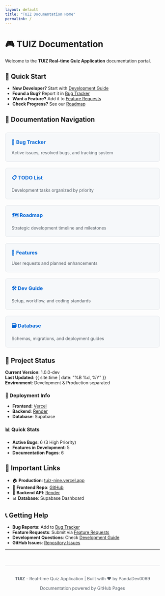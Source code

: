 ```yaml
---
layout: default
title: "TUIZ Documentation Home"
permalink: /
---
```


# 🎮 TUIZ Documentation

Welcome to the **TUIZ Real-time Quiz Application** documentation portal.

## 🚀 Quick Start

- **New Developer?** Start with [Development Guide](./DEVELOPMENT_GUIDE.md)
- **Found a Bug?** Report it in [Bug Tracker](./BUG_TRACKER.md)
- **Want a Feature?** Add it to [Feature Requests](./FEATURE_REQUESTS.md)
- **Check Progress?** See our [Roadmap](./ROADMAP.md)

## 📁 Documentation Navigation

<div class="doc-grid">
  <div class="doc-card">
    <h3>🐛 <a href="./BUG_TRACKER.html">Bug Tracker</a></h3>
    <p>Active issues, resolved bugs, and tracking system</p>
  </div>
  
  <div class="doc-card">
    <h3>📋 <a href="./TODO.html">TODO List</a></h3>
    <p>Development tasks organized by priority</p>
  </div>
  
  <div class="doc-card">
    <h3>🗺️ <a href="./ROADMAP.html">Roadmap</a></h3>
    <p>Strategic development timeline and milestones</p>
  </div>
  
  <div class="doc-card">
    <h3>🌟 <a href="./FEATURE_REQUESTS.html">Features</a></h3>
    <p>User requests and planned enhancements</p>
  </div>
  
  <div class="doc-card">
    <h3>🛠️ <a href="./DEVELOPMENT_GUIDE.html">Dev Guide</a></h3>
    <p>Setup, workflow, and coding standards</p>
  </div>
  
  <div class="doc-card">
    <h3>🗃️ <a href="./database/">Database</a></h3>
    <p>Schemas, migrations, and deployment guides</p>
  </div>
</div>

## 🎯 Project Status

**Current Version**: 1.0.0-dev  
**Last Updated**: {{ site.time | date: "%B %d, %Y" }}  
**Environment**: Development & Production separated  

### 🚀 Deployment Info
- **Frontend**: [Vercel](https://tuiz-nine.vercel.app)
- **Backend**: [Render](https://tuiz-backend.onrender.com)
- **Database**: Supabase

### 📊 Quick Stats
- **Active Bugs**: 6 (3 High Priority)
- **Features in Development**: 5
- **Documentation Pages**: 6

## 🔗 Important Links

- 🏠 **Production**: [tuiz-nine.vercel.app](https://tuiz-nine.vercel.app)
- 📱 **Frontend Repo**: [GitHub](https://github.com/PandaDev0069/TUIZ)
- 🔧 **Backend API**: [Render](https://tuiz-backend.onrender.com)
- 📊 **Database**: Supabase Dashboard

## 📞 Getting Help

- **Bug Reports**: Add to [Bug Tracker](./BUG_TRACKER.md)
- **Feature Requests**: Submit via [Feature Requests](./FEATURE_REQUESTS.md)
- **Development Questions**: Check [Development Guide](./DEVELOPMENT_GUIDE.md)
- **GitHub Issues**: [Repository Issues](https://github.com/PandaDev0069/TUIZ/issues)

---

<div class="footer-info">
  <p><strong>TUIZ</strong> - Real-time Quiz Application | Built with ❤️ by PandaDev0069</p>
  <p>Documentation powered by GitHub Pages</p>
</div>

<style>
.doc-grid {
  display: grid;
  grid-template-columns: repeat(auto-fit, minmax(300px, 1fr));
  gap: 20px;
  margin: 30px 0;
}

.doc-card {
  border: 1px solid #e1e4e8;
  border-radius: 8px;
  padding: 20px;
  background: #f6f8fa;
  transition: transform 0.2s ease, box-shadow 0.2s ease;
}

.doc-card:hover {
  transform: translateY(-2px);
  box-shadow: 0 4px 12px rgba(0,0,0,0.1);
}

.doc-card h3 {
  margin-top: 0;
  color: #0366d6;
}

.doc-card h3 a {
  text-decoration: none;
  color: inherit;
}

.doc-card h3 a:hover {
  text-decoration: underline;
}

.doc-card p {
  color: #586069;
  margin-bottom: 0;
}

.footer-info {
  text-align: center;
  margin-top: 50px;
  padding: 20px;
  border-top: 1px solid #e1e4e8;
  color: #586069;
}

@media (max-width: 768px) {
  .doc-grid {
    grid-template-columns: 1fr;
  }
}
</style>
